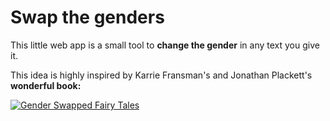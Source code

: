 # Swap the genders

This little web app is a small tool to **change the gender** in any text you give it.

This idea is highly inspired by Karrie Fransman's and Jonathan Plackett's **wonderful book:**

[![Gender Swapped Fairy Tales](http://books.google.com/books/content?id=7lBMzQEACAAJ&printsec=frontcover&img=1&zoom=5&imgtk=AFLRE70iLhMxyuK-k_m7YtXTsaxRK4ZWTcxWla_Vf9yfDP5YMpkswnNuPARHup366VvrqVTuT-6eW3vX9LBgBPDZ1Sp4C80EfCigobeYLgWcNA90wrBWBAwW-A1L4xcfjfgw1LBPKsbV&source=gbs_api)](https://genderswappedstories.com/)
